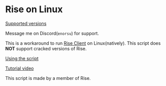 # Rise on Linux

[Supported versions](./docs/supported-versions.md)

Message me on Discord(`enorsu`) for support.

This is a workaround to run [Rise Client](https://riseclient.com) on Linux(natively). This script does **NOT** support cracked versions of Rise.

[Using the script](https://github.com/enorsu/rise-on-linux/blob/main/docs/using.md)

[Tutorial video](https://youtu.be/1q60pBvwIWo)

This script is made by a member of Rise.
